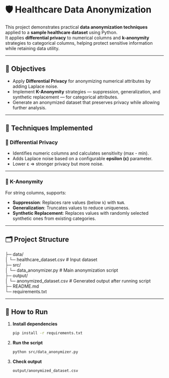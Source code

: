 # 🛡️ Healthcare Data Anonymization
This project demonstrates practical **data anonymization techniques** applied to a **sample healthcare dataset** using Python.  
It applies **differential privacy** to numerical columns and **k-anonymity** strategies to categorical columns, helping protect sensitive information while retaining data utility.

---
## 📌 Objectives
- Apply **Differential Privacy** for anonymizing numerical attributes by adding Laplace noise.
- Implement **K-Anonymity** strategies — suppression, generalization, and synthetic replacement — for categorical attributes.
- Generate an anonymized dataset that preserves privacy while allowing further analysis.

---
## 🧠 Techniques Implemented

### 🔸 Differential Privacy
- Identifies numeric columns and calculates sensitivity (max - min).  
- Adds Laplace noise based on a configurable **epsilon (ε)** parameter.  
- Lower ε ⇒ stronger privacy but more noise.

---
### 🔸 K-Anonymity
For string columns, supports:
- **Suppression**: Replaces rare values (below `k`) with `NaN`.  
- **Generalization**: Truncates values to reduce uniqueness.  
- **Synthetic Replacement**: Replaces values with randomly selected synthetic ones from existing categories.

---
## 🗂️ Project Structure  
├─ data/  
│ └─ healthcare_dataset.csv # Input dataset  
├─ src/  
│ └─ data_anonymizer.py # Main anonymization script  
├─ output/  
│ └─ anonymized_dataset.csv # Generated output after running script  
├─ README.md  
└─ requirements.txt  

---
## 🚀 How to Run
1. **Install dependencies**
   ```bash
   pip install -r requirements.txt

2. **Run the script**
    ```bash
    python src/data_anonymizer.py

3. **Check output**
    ```bash
    output/anonymized_dataset.csv


